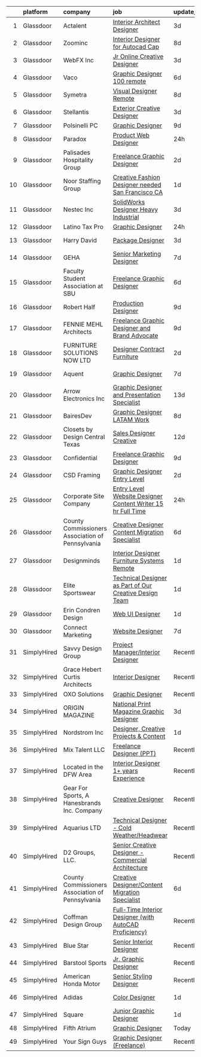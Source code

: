 

|    | platform    | company                                          | job                                                                                                                                                                                                                                                                                                                                                                                                                                                                                                                                                                                                                                                                                                                                                                                                                                                                                                                                                                                                                                                                                                                                                                                                                                                                                                                    | update_time   | location            |
|---:|:------------|:-------------------------------------------------|:-----------------------------------------------------------------------------------------------------------------------------------------------------------------------------------------------------------------------------------------------------------------------------------------------------------------------------------------------------------------------------------------------------------------------------------------------------------------------------------------------------------------------------------------------------------------------------------------------------------------------------------------------------------------------------------------------------------------------------------------------------------------------------------------------------------------------------------------------------------------------------------------------------------------------------------------------------------------------------------------------------------------------------------------------------------------------------------------------------------------------------------------------------------------------------------------------------------------------------------------------------------------------------------------------------------------------|:--------------|:--------------------|
|  1 | Glassdoor   | Actalent                                         | [Interior Architect Designer](https://www.glassdoor.com/partner/jobListing.htm?pos=120&ao=1110586&s=58&guid=000001814c5f4217861e429046d1cf62&src=GD_JOB_AD&t=SR&vt=w&ea=1&cs=1_baa71407&cb=1654843720769&jobListingId=1007922302655&cpc=25F7D4ABB6558D0F&jrtk=3-0-1g565ugn4r0en801-1g565ugngmfoh800-9fd0f576879443e1--6NYlbfkN0ChYVx_I3yfZ_JDY3EFoivtqvi_stwnZ_kRt8Dowt_l_Q2_lq6OPK_66ev_XDoMU8-W1kqlk4CU_yZ85khe9087lINBFgWcZ24IPMLPqdh-zH4EoGosfFuo99_2mnJ9CumvgkC_d5FCmJ3KcFWJKNHcSiuSA2DuOqKQQgyIqAwgjv0dr2o0LELz4QxLQ_m1MQMFkBu_11zK483HYqUBlV-gc2WMCQuY9co2NfbvHSGtO7Fuxw-_ovgHHnZCTwKuuQRLhSwqW0ljTS624X0KO-eyHegsWDisT6NTRJFRqW13noPb_rBEugigWbkyrI3TPIDJyMZuSUHitTjZs8jkYwQfqnaRzBVumVtxN6i3bp6NC11x6XkTbxDlm1bnJt9HOdtucY6IY5F7alkx_1FGdH1T-eI5u8VG1gOCfEKlHD4_icrYzvEDnPFcZ9ksj3iA1iOx0iUuWzPRbTTY4XAD6Cwo_CzCBXq9cmb1Qgz9TZHG_X9yiiGcLWDUPnRVy9Dx4Yf1rnFqEGkmkrxGpSDgeCtxnCRNoQx_UJQDawTHs7qePo-vt7Pa7RnVbbpFWLhUUrBC4cs2LazceOfOw9I-8JzBMU2mqezfclht90nCUpUy0xGvpFC0qNKusOuYTZleGedPcy4xk5FhUraAyFjJYsSq-bwM2kIvQMmw84lQkVYEr8KqYmBNwpzLxtqf77rrHv2iVF2zb61t9wzaX6bZinaKZvVQV2M76648VBbK47xV9wgiLBo5FzPScJw64W_Q0fmQg7UA_05PK0CWXoFVRUejRgZs1BP-74MSPeIA3YMjwj4YuDLiga-Nebvkugbbd7bjTMWycXMG-2ioSMLXS1vsLJDJdv7LyTvNZfmj5frxqOngXqVPdg-yzrocJU6H2QbqKktvWgLkPfv4io8i2LTsd7btSKa7ukoDUkvfn2fG3W9fa3WgH41p) | 3d            | Chicago, IL         |
|  2 | Glassdoor   | Zoominc                                          | [Interior Designer for Autocad Cap](https://www.glassdoor.com/partner/jobListing.htm?pos=111&ao=1110586&s=58&guid=000001814c5f4217861e429046d1cf62&src=GD_JOB_AD&t=SR&vt=w&ea=1&cs=1_23377edf&cb=1654843720768&jobListingId=1007909594581&cpc=A0032DE20586B9BD&jrtk=3-0-1g565ugn4r0en801-1g565ugngmfoh800-dd2fd3dfe0ce79e6--6NYlbfkN0CoXs7oYNJ7ry5Ay64CRKdNQTR12zoGKIBwNa6q4KE5yBVXKu4kAQEYYz1CDh3bGjga-IJqLtKJ9eyXc_WrkTunF26Vi1n1v3zTL0pwM27hZvzKprnA8kCffWDhDOfxgWY1SxzGWCBWoHURK7V1ywPsOUldwJoVOFEBFL0WurYiP3PTT91mzuOfqcDGvlEa9G2wRBvelwVaKyI37VLYL_oa3FeFdxSMxc_4zMQ7GicPyDDDhq4bgnmjRvWa9h-XEGcJoEm_Q4cI3HcSYaaYFzfgID1FyIXzmcKo_OiiLx4OwkA_G1GL7nu_amwHHt9tpwT6oNmOXj4nUxIXWT8k2ZEnzzBQ4PPH8ySsrUo234mlUDADOrEe8mfkT1P5JdWkfIWsj2w8uptscHXnJnLC2_ZgfhSUCz_1wjOyJnstpsDwkv3MBsw1a-Qy1wwMYT294mY53ClN7uUhC5xk-Icsu3wWHY0xqU3bNPMl-zKZbvwXjboFEB2bTsVYBUxuXKqMqftL48nY7NMDPg%3D%3D)                                                                                                                                                                                                                                                                                                                                                                                                                               | 8d            | Remote              |
|  3 | Glassdoor   | WebFX  Inc                                       | [Jr  Online Creative Designer](https://www.glassdoor.com/partner/jobListing.htm?pos=101&ao=1110586&s=58&guid=000001814c5f4217861e429046d1cf62&src=GD_JOB_AD&t=SR&vt=w&cs=1_dbde9ae0&cb=1654843720766&jobListingId=1007920957224&cpc=BA2480082EBCBD2C&jrtk=3-0-1g565ugn4r0en801-1g565ugngmfoh800-a5e3d758c20915e7--6NYlbfkN0AA3uNcJ0aeXBAdVd1dUlJvZjHaUXbbC2QUFGJChoFW7xEU327m6es56oflZv-QfBiXaJjOm2dM-p2ULuXGhhiddON2dPCKM8MZpqUxQMhQF42Ox2TJ-0G6ZeH3VMrntCm-DglIegi0fE0cVrwpgnw8SZdQzorpRYu00TAxEqzDvmhaNkrpWfvCy1IEX20iC-zxOaAvKZRx7Q-8ZAVh3syaq4A6F4v60mKsBY-id7500ks5zFBEPJT4Pyg74jOeH9OfA72Nba-LrlqaouXHDOosmNRz_fRxbqjtboYfpeYRSl0fo_7yPjAbFzwbCV8xbT9nVTtGv1eR77goilCb8mNA1jedkbcdVg1X7pVjotmWfCpnAcnTBeZQoHiOu_A4DqwvYnG93DuettQHvANPccOMXniFmsIM7T-3G2Et84MQbSmoRuRMZ09yLXP2XkpV4Qf5cKmyzaOMP2uR8aSBYdrQ8XVUBA7KSfabBRTaq1obLJf3m1nmJ3iiz_5ijqqLYveXSYiG4evVqwquBmaLfNq38M6U19gK3ZMxn5viFPK2aPGU46QNGpKoQu0VuD_vEiY%3D)                                                                                                                                                                                                                                                                                                                                                                                       | 3d            | Harrisburg, PA      |
|  4 | Glassdoor   | Vaco                                             | [Graphic Designer   100  remote](https://www.glassdoor.com/partner/jobListing.htm?pos=123&ao=1110586&s=58&guid=000001814c5f4217861e429046d1cf62&src=GD_JOB_AD&t=SR&vt=w&ea=1&cs=1_02030cea&cb=1654843720770&jobListingId=1007916376483&cpc=8795CF9063CD573D&jrtk=3-0-1g565ugn4r0en801-1g565ugngmfoh800-08f28e733b05aaab--6NYlbfkN0D_sybMACCpf9B-677oK5j6rPldVB6BlrVvFjO_o-GJZbzuF-qh4PxErFUqfUsv_6vhl0jY5Q-yQPH-iHKHcp_XDbJBS22ZwItoKejFa_j4izDEiupumHMXEFJCGUZZEOt2d_BvevA5K6Uc0H9mlJj2RyN6QL_iHcfzLqKw589fVrR8pTihbEaeP70vSMdkvnVyH1EbOT8gLC0TdNiwpzpLgiCubNAJ18LQj3SJeDJQK8wSXCKQZdzYarZ-WTDeEB5TMh24aLSYZ4P_ecv1X-B6JFGLs6-hZ2YcQ-jHQCRnlMLk-CKN773vf4RLsCSUqB6feL3xdNRD6e4I7024hTPIVg2pVigBAOUmuj2uy98DxEb5H9Q-9MvzX2uWPzSpmV8Sv_b1RYe9yfB-zpmgCqOsUC6I5KdI8kisbaacpU7eG76l7J0C2OXmvJi5MS4vYgVHJlptHBtVdHUxUrHSm3Z-acAwozuv6mm0WPqEauAbKlAbedadB-5Ix3atWlqnIBarJAewe_W3Z0oYel7Z0E8VdpC3h99BNk-O2dYuJIQhJg%3D%3D)                                                                                                                                                                                                                                                                                                                                                                                                  | 6d            | Atlanta, GA         |
|  5 | Glassdoor   | Symetra                                          | [Visual Designer   Remote](https://www.glassdoor.com/partner/jobListing.htm?pos=119&ao=1110586&s=58&guid=000001814c5f4217861e429046d1cf62&src=GD_JOB_AD&t=SR&vt=w&cs=1_c336cbad&cb=1654843720769&jobListingId=1007910117840&cpc=8795CF9063CD573D&jrtk=3-0-1g565ugn4r0en801-1g565ugngmfoh800-81365151b091542e--6NYlbfkN0DxLmO7NH_YTtLbOIMvJFqJGEF88__vqD2fZF7JxivJ0azNiCTgnfJhqK52DTe9kl3HxAUXSrL2mTd0Ptx5yHlrOP7pNyy_I0DH1ewqAlG-HwrZHUudZdbZdhMuQaE91j7v3Tw7VN79EeVQTmxCsMd4tn55Y-PDa_cgZasr_TwpzBPmhQ7LgEoUKbCRjkKcb-kXfjjPDhL6Wi-yBT4Iu0ZGQkGaC-Mqku5oF-mMqcEA5pUZIAexmTc_x0TBFKMpqhriIfBTQdbrwq-m5XjN2TU8SWE_wtKT10G-qHf93CAeFiHCHnoD4uT342mNHAib3GMyk4_49GRRT5xY5WEy69MG2HVZo2G7eDyHvd66O13bhZU1i-0AuNhBlJKAlz0D__t2c4QoCdi_7bNXcL4EvxnZe4fsw55nCt171yrqWnAR6AWTvlVmTrYsPNIJLxAGFe5t0gaFPYm1FYwPQWq0pqefwbpOvTZ9A4dOhDAPDnFYOtRrUuf_XhsWYCyQ0VgC0tdLDIL3CIHSoG5f9j44uCgQbQYOvYXCNGJZOVFoLoUoEQZIoIfdRUdsHu9dybonX2I4sIG0FlpyEQ%3D%3D)                                                                                                                                                                                                                                                                                                                                                                             | 8d            | Bellevue, WA        |
|  6 | Glassdoor   | Stellantis                                       | [Exterior Creative Designer](https://www.glassdoor.com/partner/jobListing.htm?pos=114&ao=1110586&s=58&guid=000001814c5f4217861e429046d1cf62&src=GD_JOB_AD&t=SR&vt=w&cs=1_6f700fd5&cb=1654843720768&jobListingId=1007921414076&cpc=F4EED0218A761C36&jrtk=3-0-1g565ugn4r0en801-1g565ugngmfoh800-c1526d8ff371c54a--6NYlbfkN0ACPwgM8vN-agjfeQIp8j7bA6rWcStjIJMvSUoZk9GVGT3PenFgbY-1Wm84y3oJmon-_j6bnVF3eCUYfXVvTL_8UC0tJT669R-yplQHuvhLK1dkt5e9wYxqq7JNdlVAp4U6gOtebRFHaW7xAQ5pliSof0UuHJCx_bpmGxROE3HVbWw9lNxOGi84EurBO0l7vMgZttRCSP1JsJZ2BXgckLwtlW9sTrE1wQOgb2_9QDd-zBC0x29He9Hch7YRny6VFnicAMapTS9zK7lEOwYMWl0RY8LKurlyxENcvL3xexxUyPaJEkW6mpqtToSytM0RdzwCKq7Espz4ybHfRbdUbYID4nzbwdEqndaav6ZCLIsScZOdy48mhY2XJV15QzHORbAeG-oqEdZrjwqNMpcrMV4vPkH9yNXkNMnhFsk9sxfRfn8t4G6FPR8wuuYyNR1C9EDgZwypDiWry51xyteUhnn6N2BKq9zCDArp7jRl-l-bg321zT4uLLUqxD2p5EU4UKe4WYkfzRKtk056WUrPMsPpv0R7OLddpHJB8jgPKyh6kA%3D%3D)                                                                                                                                                                                                                                                                                                                                                                                                           | 3d            | Auburn Hills, MI    |
|  7 | Glassdoor   | Polsinelli PC                                    | [Graphic Designer](https://www.glassdoor.com/partner/jobListing.htm?pos=118&ao=1110586&s=58&guid=000001814c5f4217861e429046d1cf62&src=GD_JOB_AD&t=SR&vt=w&ea=1&cs=1_1180ccc6&cb=1654843720769&jobListingId=1007906321953&cpc=5EFBB0462F9C6B7A&jrtk=3-0-1g565ugn4r0en801-1g565ugngmfoh800-d2ce0de0daad8f4e--6NYlbfkN0DabzwOHJTuDmxoknmx9nk_l51Oq8I8VI_I8dHOoLJR4X7_DNkkHhgpPBW3Ar_GKOjnhP_rVj-J3Syr9RBVK5xRualCsUJfvfYkyLZHtvANTIgjPekSteFOrehFg4RaWtGigJQMRQSpfz65ETjYbe3HVgFMHCeund1NL0pGoLMsVhI3Nz4xmFBHnx-dTc-Zn_t7tiYG7s2gKawRac9bK6Lju17TZnwaVPhDlvlbnguf1eiBnZj6arV4HcM2o6_ajSYQHWxmFHHKGPM7nYZgNqIfk37vi3jDMo8oCikOKRG4C3htuaTpZ_suAbUg28vpG-_Glnjk6HKJqMEQftI2T6u46Qaz8kgQ_t-EoTIdzmNr_KB5DD06gN3JoVy58p3jctH01CrNc6irXTye8ru8GjSGzB_4EDg17v4UlpRnlnsJVgfE8DeZ6PnZGiltrRJASDt1pYu4QntCJOL5rThCg1vDJXpeWvq5VSLN_0Lid_NOREqiQxl4MF51sM5Clqd4r6A%3D)                                                                                                                                                                                                                                                                                                                                                                                                                                                              | 9d            | Atlanta, GA         |
|  8 | Glassdoor   | Paradox                                          | [Product Web Designer](https://www.glassdoor.com/partner/jobListing.htm?pos=105&ao=1110586&s=58&guid=000001814c5f4217861e429046d1cf62&src=GD_JOB_AD&t=SR&vt=w&cs=1_40061353&cb=1654843720766&jobListingId=1007929350179&cpc=CE657CCF62A0031E&jrtk=3-0-1g565ugn4r0en801-1g565ugngmfoh800-0d7e83bb8d57cbb2--6NYlbfkN0D04_cRLkyq-gW9OZHrhXP17egKT-wsy_6KuK1Uh3QarPbUpCpbXKmvPVnHVUbc6X2NL0is4pHE7QdgmvK92-aHW0FI5b4MfQP8oMimlLIhzXMGV9vbsE12bt_o5rRPn4AHAWPrQrKk79xHsCQcnmI-iwwuA5CjayI210w8-24R99tm_BLJPK7AM62FIfow88O9fKmGJbBs10gudMqFjVXlIHUo3mns-AOzAFE1dQZw4QVF9fNqyNJVog3gqtENUuHyTrTMppeR8AQM8v7-MQjuunV3SuYq36qTLnqNIbF_gR_a4Q9_w1fFkYRXNuV3qOI2kYm73qOs3jYLwK3cU-qDePiPN64uGpPKgZ3KUNOWjwE0rNglWww-Uds_fYXyNEwderKOUBVIZ6CiYY_aCaIez-o6yKNpo52qIk98h1lE4kU9LPBBbyMeQCjNGMkBzzmxV-6_2h73uNgoOungYYCcunl3lKqJIxSF4Wx4b1R-cd-C1S90ZmbxqMZT7BjAU5erTUrE2px4GQh_pIGCPxfrtGQCZ6cVJsG9gR1qq4LEdmZxSHrYVSqmaSmLKFYjwC-0U6t3lJ6SpiQln3flkrsN)                                                                                                                                                                                                                                                                                                                                                                             | 24h           | Anthem, AZ          |
|  9 | Glassdoor   | Palisades Hospitality Group                      | [Freelance Graphic Designer](https://www.glassdoor.com/partner/jobListing.htm?pos=112&ao=1110586&s=58&guid=000001814c5f4217861e429046d1cf62&src=GD_JOB_AD&t=SR&vt=w&ea=1&cs=1_d9b8deae&cb=1654843720768&jobListingId=1007924335698&cpc=334ABAF5D42DC775&jrtk=3-0-1g565ugn4r0en801-1g565ugngmfoh800-b405e2b8cd644ee1--6NYlbfkN0D-dciPH9-XlgGA_QM7HOrLqMY4F-XGjrsbE9eoo8PYvzP2YlhXXoN_7sRlTygH8jXsHW9AhhAerFGXSZzjzXUL-2FMcYLGfFffhRGLPR6A8Cxyaq-mxTzdhVDhKA4ZrfrYplTarPFPEoWbiFJaS0BgSMr4lpI52QJ-872kShdPl5U3VQOKBkvAVJDfmwkKnyO996_KFe-8RtwCpQtrwNTahiSmqSvDwSVQ922HZEtq-8BO2iDmngfOhU8jAnGiZ9RjdoSiJ3rCWJvDtbvskjeHD7c6RlX-YULuAAV0VpA9HZg1WPBP_wG8ZWkldw1ALx_bBhumI6bQ8pLJb4d84vUjEZMsQXqliIgwDS72mwrytnz2rnyvluKPc-rpWfwdO1I85qFeeKbN6KJaZLxx5kyGhPEmNcM5ae9BA_beCqbmVv3_yMlVC9aFvyEWPtMRJihqvzrXasDu-ff4NaYrg2bCzzXSuu4MFt83tbBrYlXvXThiqC9qq7R2I-Q1KoXmsIg%3D)                                                                                                                                                                                                                                                                                                                                                                                                                                                    | 2d            | Remote              |
| 10 | Glassdoor   | Noor Staffing Group                              | [Creative Fashion Designer needed       San Francisco  CA](https://www.glassdoor.com/partner/jobListing.htm?pos=124&ao=1110586&s=58&guid=000001814c5f4217861e429046d1cf62&src=GD_JOB_AD&t=SR&vt=w&ea=1&cs=1_9ecce1e8&cb=1654843720770&jobListingId=1007926395307&cpc=A65DF3A704A48F9B&jrtk=3-0-1g565ugn4r0en801-1g565ugngmfoh800-10411840343b0124--6NYlbfkN0CM_eTyMiR75OVm4uzDVhyUn96FPp4qQSKSFh4dZmzy0I4jh68eneUdOFYJ_Y7beT2IT-ZBkMejEJIjRVHGQ6DDRWx4pRzKAEQxLnBpC6b8e-B_M2NfQDEkj9A-R3Uw5HVUuPdXr-aQMf3plfCQIYDLqT7DeEp_Am313U8mA9OxAMOrac2nC_on8oMjIam76zGyCGAVa3I-QWx6SbhiGaVHyoAVNxPXLcJwux2i_Hc0ZBhWBTxUB7RI6UsvSTN0ux6n7AGgkLI6VOmHi_cC-Y8lRl8T-wvJG6ZJKMWUooL2R98VPYi50hmaYOanUA-c-FNx-AhS4hbwKgWVeW4tqwbAeqWTdEwQW-HSVNA_0DS4ZBPUfN0EtArPbMIxMHNDL01LLbpq5qH-oS2nrGszx56gOWxCJ1FQgxAOhO98O5eRlPPTstsYbpH9YX6KnH5XYKtVJlz2F4ovelXxln4hiRbs7Ojr51ouyuJTpOV6fFI67pWu2eXwzRGoPxN1wWk-z7Ajmgtt16ScOnFUWdNTgfZ5)                                                                                                                                                                                                                                                                                                                                                                                                    | 1d            | San Francisco, CA   |
| 11 | Glassdoor   | Nestec Inc                                       | [SolidWorks Designer   Heavy Industrial](https://www.glassdoor.com/partner/jobListing.htm?pos=103&ao=1110586&s=58&guid=000001814c5f4217861e429046d1cf62&src=GD_JOB_AD&t=SR&vt=w&ea=1&cs=1_8bb137cc&cb=1654843720767&jobListingId=1007921947280&cpc=4B4B39186BDA197B&jrtk=3-0-1g565ugn4r0en801-1g565ugngmfoh800-17a42584b844c19b--6NYlbfkN0CdcVd3SDA1nO7RkKTAACmPV4xEt72Vls8LI2dqcgyOeEeVurxOhNiKtqH5w4lHvswx3jpidE1A3fDnX5gqbsaivzpWnP01eMNQN3GreoiJCGpqoXKmqCSaPyu_YZouj7yuwY7rTrcs7WVivvZWu6AtuAZy7MUtPNuybkgYclaFoFLTrwYSBXxofJJDnrfhKjA-0hTQmkmE-UM3nguX5BJkyCfSqi7CgfpwsNXnq8J9a5XYyuLjvoPo8XZionljO9lq01M9fZdkbnCcp1lhgxThHiJMCSmoubk2HLdwUnnleJ-96EUrzbYK-HPQUPeqtqM73dcxh17aZwCNEWmuqORhAgkY6LpkXsGALEexhstGg2KqC-H_QAq05ELSZ9JMJng7eGPfNGBpujxApF2W-RKHoaXWThStOPgiTrY28VFFGjiFZjlKKRJG7y3Rg1qn1zyGGgXH1RLlTxZeXP6rXEH0nwptO6_WTfF6MmN_ObRl5XWxkQPloYBhIpkrCeI1tjXecLOCN2FgfA%3D%3D)                                                                                                                                                                                                                                                                                                                                                                                                                          | 3d            | Remote              |
| 12 | Glassdoor   | Latino Tax Pro                                   | [Graphic Designer](https://www.glassdoor.com/partner/jobListing.htm?pos=115&ao=1110586&s=58&guid=000001814c5f4217861e429046d1cf62&src=GD_JOB_AD&t=SR&vt=w&ea=1&cs=1_02078a28&cb=1654843720768&jobListingId=1007929679558&cpc=973E6D846143997F&jrtk=3-0-1g565ugn4r0en801-1g565ugngmfoh800-09d82d2c0bc91196--6NYlbfkN0AS3oPsAAmCngCu4U51_2RxXyfS7TdWOFtWPOafNW52I9mnargnUyPFxWB9i6yZkuupK-z3uRroUIyrpM820jfGTdFoYQ4ouSKaTiMq0EiFGdon6-IovlQe3_kXJJL5PxFvjtZH37r9k3Q05e5phBPGPO0M6utZpCYK9pKjFDF9ZHrP-rqfZZNHMYynC_jqEz1r62QzM0d1T_4TVSGi401omRuoi1Tb7zP--ZMrgnecpxVtgwG-1I98PPPfCyESvy1DYMySXeeUsDJVN_VknfFPy_IMHXlr-T64gChvbVV4uIRqgFpASBwtU58y_xNJVnzpPI-rk3RbCSLAm7KpjcYv2lZds2VMVeseIjb8jLHkPkcXbrP1YtQyOJSbZ0uDPAzhEakCuEmLzD1XVjz-KuTNp5JQCcoYwH3qXAahs6Bo6p8npginByXxfpSiMB2QmunP8v6oGlo2S7mxRu5nCNC1C5dJd2Zem3dNOtcbtifw-EacouoxD0_DBH7mMGXsi55hfJOaF_R6Lg%3D%3D)                                                                                                                                                                                                                                                                                                                                                                                                                                                | 24h           | Salinas, CA         |
| 13 | Glassdoor   | Harry   David                                    | [Package Designer](https://www.glassdoor.com/partner/jobListing.htm?pos=106&ao=1110586&s=58&guid=000001814c5f4217861e429046d1cf62&src=GD_JOB_AD&t=SR&vt=w&cs=1_c38258ab&cb=1654843720767&jobListingId=1007922093164&cpc=5F655C736EBE388B&jrtk=3-0-1g565ugn4r0en801-1g565ugngmfoh800-c73860af2e371f8b--6NYlbfkN0C2Kxy2UJ_Pvnd4od3WrkCWO_kqcj97eYDc0kbVAzRhDi2ywKUcguo9BRHByusGnjg3kmLUXU_i7lefnfjaUm1QM4NfD7ZpoySdt9IPt61IoPdiAbES3LvG6ddx4Vv7n8CNZC7_gFVBusF8hGP4W2yK5Ra6JK5SlpPuMlKNM4lTDfG56jjMC7z3y398K7CpIhPIdQxLZ_z1bSfMsSH0O9W0omaU-2UcjFob6b1W9s1Udm6ToadqYgT7rEB1AgJuk3aeyUcRLwem1xJ33-7gke55TYpkDBr5Abkb-_bP55F1_a7zDeQa4deROfbCYan9kK6RU0VVmgoaWLtNxXmt5NcpRwn3XiV1lFwpQ9gSNib1wf8qIzTh9BGldPJz50a5Mo1gfC-bhwkXDIa8JjwQ1EFB-a9P_pjYuwV-o_VEHwhHdZX05oT8KBYoDRoljulG2B2ql3uZRbH0d57s61iKRbXYmR_ug9OPD41geNTVRG23DV7sNR3_vBNgp6GvYzR4HL5N-1CR5jLVDwCmaXd4pVhvcw0OYs6y9rPcp3ois-oS1ZrJmdkX79bP3Dlo7teh1K8%3D)                                                                                                                                                                                                                                                                                                                                                                                                   | 3d            | Medford, OR         |
| 14 | Glassdoor   | GEHA                                             | [Senior Marketing Designer](https://www.glassdoor.com/partner/jobListing.htm?pos=122&ao=1110586&s=58&guid=000001814c5f4217861e429046d1cf62&src=GD_JOB_AD&t=SR&vt=w&cs=1_0bcb4868&cb=1654843720769&jobListingId=1007913826739&cpc=F4EED0218A761C36&jrtk=3-0-1g565ugn4r0en801-1g565ugngmfoh800-10aae45cec34ef07--6NYlbfkN0C7ra8cbslmtmasv2ZguBnHCZr8jAHHNwKWPAtZwfYKSqsZdj9HfYLjJ_bAI4ZODovdx18Dk-oVBjhUG5vKhrsw6WJKkIo_SABg-t0iN2EW6s7k0Z77EeQk2oWsUAKJzzDZcrAYFosuKS98PF_qwY_rScmUPGAo6-DB4uLU-y-xRGustrwKxjBxEueW77i-mI6g57Ig4I_7BddsZ_D37Apzq1WGPux6Ug8OzOBM6jkc_3px0M7hlF7hAGTsq2cQlZbdczTL7osNkfKi7ZKxzKRaJjeO80sM-6WPNK0mGCePndWqCr86OF1DHhwKN9GmCnLuuSkgFKqZam9_KpS2eZ6KNOhvsJ2qrMAUANaE1q_I-92K2hPRXUJR4lEh8idd9DinHzmyVA3C0Z3Ylv0QvwxyxyFJHzAEYuIuUq_1kIPgtoIqehWCHxsEz7Yig7IT6iykFh8Go66R7rt4lP8WwOC7syvgMFdsQ4BUg5P31MfgCyBtVcM58aXbpg-n4blXl4U6I4jr4-oq3j6pSFLJFBaWDxUUer7n23XWCcYlNVx84QZOQYyWS0FmLND6IP1HgpP4f1Dz4JHjlg%3D%3D)                                                                                                                                                                                                                                                                                                                                                                            | 7d            | United States       |
| 15 | Glassdoor   | Faculty Student Association at SBU               | [Freelance Graphic Designer](https://www.glassdoor.com/partner/jobListing.htm?pos=116&ao=1110586&s=58&guid=000001814c5f4217861e429046d1cf62&src=GD_JOB_AD&t=SR&vt=w&ea=1&cs=1_eaa06b39&cb=1654843720769&jobListingId=1007916309617&cpc=8795CF9063CD573D&jrtk=3-0-1g565ugn4r0en801-1g565ugngmfoh800-b461f3c2c1fc72a2--6NYlbfkN0D5OM2_DtJwWfmjDms4YBJ7udPE98KGKje_yY5u683XQjLowkIHHiTh22S_utxEMKHI08aF4QWqFKor8MJUT_kFOMt5x_2Z64TQenWTcwZhxRQmBev_HpXoeVoD15X6FBid0GRHxLoLON5sqpKENA7JL8yTR8aw4ds0RNOqc-j37qwFZM3BeTODJxLQS14YpmuChuO_lynaf9rwyXcFSSO5sa9FbG1v9RwWV6I7Ygrpa3AMzU4ElmPGKtHSaWDD8bssUjBX8sNoAKDsTk2X-oWfbVQ1JqsirBKPtEttrU5LUw6otDJSqiykky_W0CvhUvjz57iojNUW2zOlSqoWVDvzNvT2JfEoxM0OiTzoaebYSfl_k-GxZnCcyWu1RsYt_T_dX0-ZfyhR_igOhAkWX7KnBlwJ4QgGruT-eQnVr8V1bLj7mLUadEgjRw-PyLUi3uihJOz9HIBKWYd3FBtJjpYs6KKPeO1k_wiLZdJ-UOxQPpcNoWs4jgllMdw_PRcYSYU%3D)                                                                                                                                                                                                                                                                                                                                                                                                                                                    | 6d            | Remote              |
| 16 | Glassdoor   | Robert Half                                      | [Production Designer](https://www.glassdoor.com/partner/jobListing.htm?pos=128&ao=1110586&s=58&guid=000001814c5f4217861e429046d1cf62&src=GD_JOB_AD&t=SR&vt=w&ea=1&cs=1_26ecfb4b&cb=1654843720770&jobListingId=1007907399529&cpc=9C4F014304452074&jrtk=3-0-1g565ugn4r0en801-1g565ugngmfoh800-f1bcdc9ee05ab934--6NYlbfkN0CpzDdaQkua3np5pkmj49lKioZwmwxQ-yx5plwbYmV_M1dPHXZSDPCPsE0q9CPNUjomw7Uxkzp9BGa1TPq2b82fGaOPJVzvfQhF2TdsQiw_H_kuZQTN0N_b6Ba81gSiPYMJNIKrLjSpN1z_6b9xCX16Xr8RmsCgpMlIuYJ1aOkk1lNYMjWL74AV_-hXWEwsVDzjXpvmj7TzTfb6ByD_13y4o4J4O4cwW-fkiK8Xdl4mmeqSgOi_C4p4c21S9rpk2RP0IyTN8Wnfb_8lgdtaRT5fATXdtVcunH-LmNyXtW0njC3aQhBQDGWXoUuIA1kebwajmvytwVFaBlgVprz9Acs4yzaJXUlOjgEp7ehLCRbQOJybqv2meyE0TcuJPg1GtQYYexhD3lWynqDvoqaEd8omasNmUDDeRtCAXjWKnKzJFm-f7WeabPvoNCQp4sYUt201ace_BwkwXQmO-v35xjY6z49MwJA7zkx8cv0byGbzq3ktMrS5XuON5wA_pWzOtV7x0_adR4UIi8gtettNOrTMID-WuGVonFg4ZP_JKdGRXqhmAWg-d-tSPD2Zo2UNh0TPhe0j0EXO7g%3D%3D)                                                                                                                                                                                                                                                                                                                                                                             | 9d            | Seattle, WA         |
| 17 | Glassdoor   | FENNIE MEHL Architects                           | [Freelance Graphic Designer and Brand Advocate](https://www.glassdoor.com/partner/jobListing.htm?pos=113&ao=1110586&s=58&guid=000001814c5f4217861e429046d1cf62&src=GD_JOB_AD&t=SR&vt=w&ea=1&cs=1_9666e1a3&cb=1654843720768&jobListingId=1007905966163&cpc=8795CF9063CD573D&jrtk=3-0-1g565ugn4r0en801-1g565ugngmfoh800-003ba351f1dcb63e--6NYlbfkN0BG1QWpzEe2U3QA6Vqi_sjmYLnL8UwDHOnvXMvQ4BPtGbvMljWF5gVU5_RMG5pVvERma6uIN-MpxqkUhFukZ4vNRes7jdVyWOADuawNGmeBJnAqSCDmmO39KoweiRYWQT4BEB8Htc9ANfSiAJIK1VkPXbz5mYM_WZfjaoddtL36X0oZjMoqadeuX_9C8PqgiiW9lMmCSOmr1IC6zxxNv3Tmp2PzB_ggusGUbPgFHUX65t0Goukui1AJoEZzGcHT9mFikpuvHbFZDNOCerWQ7BsMd1SeInKxyKqwZtJ6jA-8PQHWdYNuPg_QCNcwYcgc1Rx21HlOld0kkU5E1g_XvGIrHBsM5WCCFVBulV6qvHaXdemEUpgWw5_7dZPP6oxDGRCyCJtacVM7WRMFHSDncj_SY-HfTrBWXI147vp9t0w13mDNuGIvif7jz3BrRasPCvjEMvEOdsco4p679HuFdPq-4P2hw0VHXyiGFAqqdEZOA1xg6083rcH_Tg09ciKtqEcAvd0wXEJRKB_e0o6lcMps)                                                                                                                                                                                                                                                                                                                                                                                                               | 9d            | Remote              |
| 18 | Glassdoor   | FURNITURE SOLUTIONS NOW  LTD                     | [Designer   Contract Furniture](https://www.glassdoor.com/partner/jobListing.htm?pos=108&ao=1110586&s=58&guid=000001814c5f4217861e429046d1cf62&src=GD_JOB_AD&t=SR&vt=w&ea=1&cs=1_1989c073&cb=1654843720768&jobListingId=1007923489210&cpc=AF779B04936ABCB6&jrtk=3-0-1g565ugn4r0en801-1g565ugngmfoh800-43de9c62a464e9b2--6NYlbfkN0CdcVd3SDA1nO7RkKTAACmPV4xEt72Vls8LI2dqcgyOeEeVurxOhNiKAV90vdltyjAMEMdRRzu4hHBG0or--8IZmzmZl3N7eZbBWoeImdlc_I3ceGz4k_F2sQP9XeLsiZtK4ywpavcyDo3PP0hCKAFCWpSkNB7jYFlJRsnJVji2fmbhMovIdT8TbsDqbVkcFBbrcb2pF2BS70VSVzBYoLVpeVQmyVc8BQmEhYIZ1_--51FRnKixbOonJ8VrJqTLDUem2PSzQ5DzY6HK2k35RfcANNzSgv7vQN8mh_ylt5F-WoM76fETyab3c1d-MZyHvqxXUhRFZsXVk5tT4Ps6aKwtocZ3q5WLL2x3N3938zEL7taK-QbTm8y9WjCqiN5blMQsHL3S9Cx_lf51U5H2OnyIYjCg5o7_FgxTVGcnD08x6-lJQ6N16GgtVI6kQNUreKhbQgbdVEPkxd6007VrNyHb64vEYhsD75re8xG29BAUmJbP4bJmxkTdXvsOSRU8I0HiWDAh37HjiQ%3D%3D)                                                                                                                                                                                                                                                                                                                                                                                                                                   | 2d            | Dallas, TX          |
| 19 | Glassdoor   | Aquent                                           | [Graphic Designer](https://www.glassdoor.com/partner/jobListing.htm?pos=130&ao=1110586&s=58&guid=000001814c5f4217861e429046d1cf62&src=GD_JOB_AD&t=SR&vt=w&cs=1_e6651d0a&cb=1654843720770&jobListingId=1007914397872&cpc=F4EED0218A761C36&jrtk=3-0-1g565ugn4r0en801-1g565ugngmfoh800-8c35cb364bc7e26d--6NYlbfkN0DMrcEu7yrtATojKJA7cEzGQ3FdRGWLh0CZQInL4ECGI9gD0Wolx9R2v-Aex0-GK05DMPocMmn6QmAIDKYke7AA3MLo1qvE8FZw5Y4rGYVmHm7g8rZTl77k5se0Wcl5dff7zZOr1RXBJqmWo8PY7XL10Rtkuy5q-wiCMa96btLO2bv_Fe9dCCGJV73IFsMgUa9krpnOXAYU7l9GC-P9_-WArNc5LOW6de09gwUhhKPeb0yHxSabs6AQ4ryiDJTbchCp2czV06hpeF9IUQyzHM3ik91uKMQOE80rWhxjMHV5_JEY3u1na5K3Gy5CT9IV42FIkYDux7uEf2UXid6sfSuzZnpKLMPt49acEHG5v_Cap1yAFqRnpErgqA8JOCs3CQFEQIT8eL1_HonaLKtaIBA-YpJSDJnHCAVzjrr4TWnpr6h8FWDBuUmq9laRt7w1vSk0xMAr8Bg2zw%3D%3D)                                                                                                                                                                                                                                                                                                                                                                                                                                                                                                                     | 7d            | Los Angeles, CA     |
| 20 | Glassdoor   | Arrow Electronics  Inc                           | [Graphic Designer and Presentation Specialist](https://www.glassdoor.com/partner/jobListing.htm?pos=121&ao=1110586&s=58&guid=000001814c5f4217861e429046d1cf62&src=GD_JOB_AD&t=SR&vt=w&cs=1_d16ae256&cb=1654843720769&jobListingId=1007899442938&cpc=723ADC3DFE402989&jrtk=3-0-1g565ugn4r0en801-1g565ugngmfoh800-5d7111028e7fcdf0--6NYlbfkN0DU7nQRDbH4s4aLIJcXdF8O4sVsxvpk95xASanc1ljvNVyXZw4Rjv6ESBomck3mViIpta0ZHKJTBqCHQYylGwxpNxIwItCm6cvLlo2dK72dxlCksBSxTnVcd3FKRfDGZlKIq8roMW7gGEOo0EUck3q-QJUdir2LxvyuB9KY8btaVo4f8JPV5sdQz-vBREHJJ0vrNlhG9NRZBS_Fz1yz-hPDrZ-EkvAvQDwQzDaGJMEvyUzteSr1KBP0qAm3EI3vKmxQX5FlFLBIeVQCB2QkHPO8ygou1Xz95fNbdiria-VGjfNJ88UqDz-X6p4edAIeuuQwuk4m8dOROyxi4ClnMmv5njG5MBYT-3ZPvoP_mqYYY9c04oeU1nEvgDB6J38aE-1nImsE2LxtrKs3tdX57IOD_HLpCIqSU6RKNTojCh9IMdFY5kNA6Kq7DegD8BguAlD48QDugnX9f5rOo5Z5_Do2aENrL301o5C_63qB4r2So4-AHwRvZ4l39PQc50EDB3sUzLMCyTpYRZt1ecmgteeyiud7hbP4NQu6JJi1Vt6rh4Dt8Qezr2-F)                                                                                                                                                                                                                                                                                                                                                                                     | 13d           | Brookings, SD       |
| 21 | Glassdoor   | BairesDev                                        | [Graphic Designer  LATAM  Work](https://www.glassdoor.com/partner/jobListing.htm?pos=127&ao=1110586&s=58&guid=000001814c5f4217861e429046d1cf62&src=GD_JOB_AD&t=SR&vt=w&cs=1_cf5e2879&cb=1654843720770&jobListingId=1007909606870&cpc=AC285F3A3ECA6BB0&jrtk=3-0-1g565ugn4r0en801-1g565ugngmfoh800-6e824d0ec6b315c5--6NYlbfkN0BfEGkshao4EhrCCf7LYqKO8VNtf9vkQrewuI3DmTR_-FNjQOZq6FDCm1wcPTrdsPdLSKzVEygOApq72fsDkHD1JO8qXoNlZRCjiiEmgaHs8VQHP8mjQ_IyqmJcAZTGiB5MTfkrLXwDdQklgouhZigDHk4Ewi9YYAF00Cnzsk3jTPa3i4FPVrE2-bibttagahl2-0Opwax-LtjktzP8oX9Nx558O4SfNwMCPfZfSRCY8plQ7R9DZd1_HhMzpN2pLrtZ5jvvtziqR0l-Pq69zB17zuOk5G5BAZgbGIV86L2YbVXS6qAxYcYW-Y3W9GHFqIwAbalvBWVcb14Xk2n45u56jQg_tzANFTJm6wV7VaXvRI_FvoXlu-3r4UEG-gqJ3gKoQIBcVZ9nRIlublzBHuLabyRl8x-bDoS55gIG2HE-nWfJAGQzfMPr4Lf3G3BUcB12yr4ftsZYD7luQ7KEQF7104l-oIT-w4yCRSnleyK-UbDf1SFSRTXKmuA1JEG6R75m1Cp5ebHXmShtWZm4DIvzaQ7Mvap8U0tqlaDN0UF-ka8TnfGXaFsn0ylvnHlUKNjeKywEMwA7Mg%3D%3D)                                                                                                                                                                                                                                                                                                                                                                        | 8d            | Colon, PA           |
| 22 | Glassdoor   | Closets by Design Central Texas                  | [Sales Designer   Creative](https://www.glassdoor.com/partner/jobListing.htm?pos=104&ao=1110586&s=58&guid=000001814c5f4217861e429046d1cf62&src=GD_JOB_AD&t=SR&vt=w&ea=1&cs=1_0d1d16ae&cb=1654843720767&jobListingId=1007900028930&cpc=4A43B94DDEA77FFA&jrtk=3-0-1g565ugn4r0en801-1g565ugngmfoh800-264637c9e77f8875--6NYlbfkN0ACTeRvGRFS6hadW-07x_K1RnsIE8OdH4tufuZ5eRAiXvJP4uszTk42t_SuvuH9HsIRE5FG0kihGLa_3CNRpvep4V52oeBc39SP5keXY-DQHLm1SrkyCGSRzfPHkXbdyUeXw800tL7bsL3NriEWv4n6nVFS47VxVOzHetpX8y0ao_x0ZPKJR2Fbk-xYudy4psUz4Qm2nVOufKr4a5OuzUoJ61oaRHgZZufgsIR9t-hJN-_FJeP-_2-74h869BB4i5qVbrzoxz-3bc_4lx2Q_EVwm471LNw4Q8rD31HVlHs9RAOGmx7o04Vv2GCOdLtzKrU-KeP9StuQ-2p55-PkdYwX_gckLufQSIwETNPPbF5e1MTOWLl6UN0qs_OqLD9N0lBJ-nFuVOwZEFrXyhr0i4XumFsJGuIAi1deQIP42zeqMxdXpKq0A-6NlqRQfh4jrtXBspFzQWI13Rv6q3GwJWUqe1LzSWQzGKjBersoSEaE85vXl3QW1fK0xeILocPZmilY2_YTRdedMg%3D%3D)                                                                                                                                                                                                                                                                                                                                                                                                                                       | 12d           | Austin, TX          |
| 23 | Glassdoor   | Confidential                                     | [Freelance Graphic Designer](https://www.glassdoor.com/partner/jobListing.htm?pos=102&ao=1110586&s=58&guid=000001814c5f4217861e429046d1cf62&src=GD_JOB_AD&t=SR&vt=w&ea=1&cs=1_d62d9ead&cb=1654843720767&jobListingId=1007907463958&cpc=2CAED5C921A5F994&jrtk=3-0-1g565ugn4r0en801-1g565ugngmfoh800-aa998eb2b6ff81f1--6NYlbfkN0AXmc0ozA-ng38EaH65ErDf9X50qwqtw0EVv_aWSftMb4XYgkFokbHaBTL4PC5j-dByB5D07M8KP08yY-yhkVOnSMav7WhqH6rF2ddrUKfninvf5CXgjVsSNwUCdOhuHss6vcsobFZm4LAk56zy_uh_8ht9OuX6D7z3LeuEWOhmKnV_d9Z7aP8L6Xij2sw1D5Jbf2c35MO5xMoEr1s8hFFDYyB-JDQh4KkeOILPzPKHhMjuZSSaDEFnzjHo5MGkCmMPbbwIN8BACm7FPU0wMU_ZFrI6eLF1jB2DSZoCSU4vZx-mfosCcUa78EsOL3WM9hIfwhpbsd0qMszM4KlmD_mZDe61SED9gIr_y-ZTSldKUoLb8zdmAcTjMa7APqJn52jS29-fSti0Hkoy09FA04ckMy7Y9gVG8L4WnCXuWw66xe7_LqABjWPspblKj74vSlXCgd1mupxhE6W1NwLG9rp6N6y3rerMOfZ_SrUYq2BrJ6oeWvuTWCSVte2p-FQpNGM%3D)                                                                                                                                                                                                                                                                                                                                                                                                                                                    | 9d            | Remote              |
| 24 | Glassdoor   | CSD Framing                                      | [Graphic Designer   Entry Level](https://www.glassdoor.com/partner/jobListing.htm?pos=125&ao=1110586&s=58&guid=000001814c5f4217861e429046d1cf62&src=GD_JOB_AD&t=SR&vt=w&ea=1&cs=1_f9caa9c7&cb=1654843720770&jobListingId=1007923541972&cpc=AC285F3A3ECA6BB0&jrtk=3-0-1g565ugn4r0en801-1g565ugngmfoh800-5e3a63c948d24066--6NYlbfkN0A_a_kE0ORy6-Dent9NsrtZTynCudtacXfiSndL_HcL7Z3CuVjQtm0jL0Qb0-k043VdUPEJg3SMLPD_xokv_rRTjClQ0IwktnrsvgEkv9p32LU64NuoAQhJzMa5NisHGC25UJMIzKurTfeLmzxe0Qq5OhIJxlY3FDqO--S7HAu2UR7esW-_jzmW7wRj_viKyuEk7b2rtfjgES0axej3dRVq1iGJZpCKi0PNFhLaQbpW-WS9RNB_ddSfcqULQCW_wu66nojauE3s__gdY1kQhYmOtscrZHJgglVbmsoDqXJz8wZOv_pekU7yrkyhrfJCNKuTII7KxNArKaGj-uaeGoy-FvddhwQ1r8RNDCMf0Xi6rRvJuSmuaj3MoxMlAL07uZfWh1Ty_4I8FrztJL9WSsUsO7OTCD0BKxmK_dAK3SQ7o4j64cm5khcXUW-ovEJzcrACsqhIemekhunwCpZXksezt2k0bLXFvA-98eNuC2xklIEwDP5LNrjBR2dpyvWP31CuI90vBQXjIOGf0y0YPJzyL1Lhycl8Xro%3D)                                                                                                                                                                                                                                                                                                                                                                                                                | 2d            | Farmers Branch, TX  |
| 25 | Glassdoor   | Corporate Site Company                           | [Entry Level Website Designer   Content Writer    15 hr Full Time](https://www.glassdoor.com/partner/jobListing.htm?pos=107&ao=1110586&s=58&guid=000001814c5f4217861e429046d1cf62&src=GD_JOB_AD&t=SR&vt=w&ea=1&cs=1_c17209cf&cb=1654843720767&jobListingId=1007928763228&cpc=A0637F14311B9419&jrtk=3-0-1g565ugn4r0en801-1g565ugngmfoh800-f14f32419ad496e8--6NYlbfkN0AeP6dUjUDB9_ebEcF2hELKmsUMVtDnSXhyPsB9H9xn6zZk6mZAGXefEFABsZ9RZ5sWuu1IuVOIIFCqCxNL2CJ1DxQkls80S5NdcwUZLYUfQuDfKGfyMQjVZ0z7x701A9SCwMVayzl8rn_ZegWHn3y_IVixchpZnr1NcSmVIhzWNzjoBIoIF6wzJUFN7_AZPh-Zx102xmvRzaOI35CeszuQel7yPVD5gnw5lTLvWL5CAqNz8uDQgwQmDkyaOevlMG0VEScq50OLyJ62X4vhDagI8OpUL4iPR5Qv_lyEy-ftuYXDHX6lagmOLO-XFWZ3kjTFUgXEiO7hK2nb12dZwcsDh_UxfEdb0eEgPYMeJMVGpUlU7lRIctOg6jGQBrCMZ_cZoIbtaucS8I0xdYxr5NcW_kmOwyU55hlP2igzxWAmxh5zeSbLdwyx-6H_nZy6Y1rgZVwzJT8h8sOyEKPgBH6Md0uaqP1wVJo73kjVpcIlywl-3bIAhpx46ZqN7h5TmCo0KZ_rx0IpOQ%3D%3D)                                                                                                                                                                                                                                                                                                                                                                                                | 24h           | Raleigh, NC         |
| 26 | Glassdoor   | County Commissioners Association of Pennsylvania | [Creative Designer Content Migration Specialist](https://www.glassdoor.com/partner/jobListing.htm?pos=110&ao=1110586&s=58&guid=000001814c5f4217861e429046d1cf62&src=GD_JOB_AD&t=SR&vt=w&ea=1&cs=1_459ecc63&cb=1654843720768&jobListingId=1007916095190&cpc=C4A69CCDBB3B9599&jrtk=3-0-1g565ugn4r0en801-1g565ugngmfoh800-7ec5fec0b0492594--6NYlbfkN0D2qltAMJYFPl_N3ElzS-DuMThvMdU-y81t1iy4JkebmI5VM-JeUG_pAEo33eqBTg3q_5uWH_qYw3Q2g7n7_AUlHxkxi1eK2mvaqZcjYXUMVc6tnv8RaaU70TG7DK3PFVMgc9pK098VLf683SXj8qXTW8BiwDNzq9-SAChr2ENsdFj2KZiqWdFdoziDDJ3rP-GOpfdrsqRsm5n5iuTDX8GXRgqXJlh9kFeuMuweqKT8StTtEB6ZJmMmRL_gjegqQHFG1tIkUnoJIJjCcMfG8b3B-88_NFtx0MFStbUnnBO85SkG1OiCErckIuCi1ytSXXHSXq63cVrpV5uwzNfH-GYjFUGnwehT_ODm0LaqytLly5vP-qQsVPtTJmDJQcAuR2eHhc1PW3th0rO0lyFAghTMGRoiF4YMSA3wdW4ajpI8DGg9yRpaRypYEGq3reP-AO7QqHii1q2pX1ofaJmCeWR69A86c99ez-tuP7IIZrAF5C7jhDYQyktRinOAVJj_yCk%3D)                                                                                                                                                                                                                                                                                                                                                                                                                                | 6d            | Remote              |
| 27 | Glassdoor   | Designminds                                      | [Interior Designer  Furniture Systems  Remote](https://www.glassdoor.com/partner/jobListing.htm?pos=129&ao=1110586&s=58&guid=000001814c5f4217861e429046d1cf62&src=GD_JOB_AD&t=SR&vt=w&ea=1&cs=1_504a1881&cb=1654843720770&jobListingId=1007925960940&cpc=9DC6E4D8324653EE&jrtk=3-0-1g565ugn4r0en801-1g565ugngmfoh800-6518da19707ce7a3--6NYlbfkN0AgtJyK_mEgm6Ks_13l5EY6Ww8M__6-LUAHFTnOAsRmGzvjb9BzxYsGSQCKtO9_2sp8ld1nx6_I4hM1Owo1FQNalX9cHmV0yYEL2hZuVg3mjZN_X7EAudbn3L4qWn2Qc4y_oBCBWMtgyp1zvqBVbHCTMhC3lJA2gW7fZQuJw5FV8LkhhUoJ3UJWaneWLC14TTq0YVI2ypXUMfEIhLmuyVZ8opS2Rn5J_SYvzaAsavTTGDm9bXZmwN1Rn5EapmBVzcUtappUaHggBs793781PeAvv_PsINE40moDQsMe6Lvs6SouU7A7TNu6TDSeesWHqpSmHE268XKQoXM4mO_bBGNvlwe_p1MDE93dVDvukMSbgEbLB7Nx2D49IfgwRV1qEf44QEEXMj8o7IDaKNNPmPOEj3kwDRgreczWUiGhzsVkRFaWVvUESxlAI0J-F2nZVopQSoCWYTZuwqif47MVayXcc72UIvICfVD1rOeqHaXfiW7RP6PsxGG9oWFsvw_-Kffq_h3CZNnKNZobVVZfwBtY)                                                                                                                                                                                                                                                                                                                                                                                                                | 1d            | Remote              |
| 28 | Glassdoor   | Elite Sportswear                                 | [Technical Designer as Part of Our Creative Design Team ](https://www.glassdoor.com/partner/jobListing.htm?pos=126&ao=1110586&s=58&guid=000001814c5f4217861e429046d1cf62&src=GD_JOB_AD&t=SR&vt=w&ea=1&cs=1_e050c431&cb=1654843720770&jobListingId=1007925598011&cpc=6FC5BA77C9A4CD78&jrtk=3-0-1g565ugn4r0en801-1g565ugngmfoh800-84f3a7c7451b3772--6NYlbfkN0Ae364efiIgq2uK97kZ7EbygmEuzVI0fHB8jh9l96RWh8i8rf8D5ZGIP75QFrMIEk5ju2EzXNDOhsAE1jURJDqmaUOf1d11sUDvBbXSDO0X5CakBskdJATdbiz7IvtTfrL_cWa5SideDpZs40XjyksAZQnyZQ7LPa0Qln8A9rssu3i1Vv-giTMyUzzqpSMA3iG1bT8vcOt6mEFmN1m71OHJo4lPfQ66575SYUVq9AIszT9ECeJ80A7yF4iJ7PN1g_4MLKWGa7m_sw5EIvWLHs_1W-Bvlgek1DOiyb1R1PE2yzb0M0KbQjwhiJZqnRzV9PNAsnKT9oZMVA9rdqu3ChkNW1ax67-9cQp7Yi00EsH-FCGR0Z3L4yvsPOMzL-AnK_d1-aMDqa9S4Kh1_WBZ5q9ghA70nGWk4sQTcTJ5yXtG5Qn9jXRf3EECFlQFkWN2TY3nUES5WqJsOJOq8vWOg-Dr1sLPiQ-3ra6zCsqvAx2bhM0R8ErC_01gGNmCkeg5-wo%3D)                                                                                                                                                                                                                                                                                                                                                                                                                       | 1d            | Lancaster, PA       |
| 29 | Glassdoor   | Erin Condren Design                              | [Web UI Designer](https://www.glassdoor.com/partner/jobListing.htm?pos=109&ao=1110586&s=58&guid=000001814c5f4217861e429046d1cf62&src=GD_JOB_AD&t=SR&vt=w&ea=1&cs=1_cc50ab1c&cb=1654843720768&jobListingId=1007926073391&cpc=9BAD89CD83072753&jrtk=3-0-1g565ugn4r0en801-1g565ugngmfoh800-d8e9125069001b5c--6NYlbfkN0ACu_hgM4mYOpGjE6TXudS1eLEYdlotK5aSiNrSIRlNjof6s4WZH7bXsCFpgX1dUkiwXUeZs8SLWdwuHNUCl_FpyB4WOVud-H4G7g9gyeNyMaZ3qUBbIVD07TWvwCrgGRh10E87vX7o5YxsC5ZrRVnLrPBdRDtWMPhdIIee0TpMEPE2HvdehMz-5AkgC-NnHcxOcF39xUVOVjKozTVUo4Y_feet1R-BtwPKUHlTWYN_WdNWpY7yVabW1KD9lfyPfbCDYp2CKLtu9Jj492DLGtMQ31DUU8YG2a8LrDcJnEWh6qE_suOjGVpG17IXThJKtSWz26EGXlwyaEfJGW-9snmSgNet92gHwK_gbvEI2LO1pa86oils8via01gKL3l51ix81JvKFSCt3Y_t0qbTaLoJmDWGysbIcV6u7ACxgrLzGAJ6g7DGHPYaAn13qB4TCzx_EKZp6OKaoo3xRBUx3dJfPfxoWPldqNM7a__xNCwXuvQRaoTmAWbTYQhOtS86rnM%3D)                                                                                                                                                                                                                                                                                                                                                                                                                                                               | 1d            | Remote              |
| 30 | Glassdoor   | Connect Marketing                                | [Website Designer](https://www.glassdoor.com/partner/jobListing.htm?pos=117&ao=1110586&s=58&guid=000001814c5f4217861e429046d1cf62&src=GD_JOB_AD&t=SR&vt=w&ea=1&cs=1_78cd8360&cb=1654843720769&jobListingId=1007913823562&cpc=5EFBB0462F9C6B7A&jrtk=3-0-1g565ugn4r0en801-1g565ugngmfoh800-927f15994464d5b2--6NYlbfkN0AOU4CupoEszF6aan3T-A3z48ZUg4zNuZDs-C5FmGNPwjrS6MU4_JMJdYnkRwJBDKWmYmSQZpOqFpiqq_XaZRCj4rwdFgoOGeR1U2lhatFxECFiHteJYtSW_81fZQJ6_lgTICdxSsw2Zch6dBXqzf5NBAgxzbSGwdzn19Ymikje2OqfzH5bU5GYxPrVtmIqvYpUu2_CUlduTyFyqYCZBDLsJS6bkYyBJJCYc0beeCa9fAJSE4Li9MxAX2Z2bda-7OVfmD_keCZkkNejsuAShgNNCjZN3VbIKH-vWxwh_dWViCZfX-ExBMUgZjyi5Fve19T1hCNwTkpZzWXs7GdUHYI97IJK50iu0bDd_bnCSm945UPNo8PX5cMRmBsUn_4pnko_azBKRLUxiwU-jC4CI7LPQx1UmAmbQjOeN1VihURoWrcHm0BZOuHHy1tSR6gufCh-DcFzaJixLKoDA1J9P0n1Fx2rvKS1gQI1hoAshD_nJigjxey7jP9t)                                                                                                                                                                                                                                                                                                                                                                                                                                                                            | 7d            | Remote              |
| 31 | SimplyHired | Savvy Design Group                               | [Project Manager/Interior Designer](https://www.simplyhired.com/job/YsTVNp6nM336MjEWyi9A2oN5zVIl9wlJWq0tDVxZK_pWOgvFYeDoqg?q=creative+designer)                                                                                                                                                                                                                                                                                                                                                                                                                                                                                                                                                                                                                                                                                                                                                                                                                                                                                                                                                                                                                                                                                                                                                                        | Recently      | St. Louis, MO       |
| 32 | SimplyHired | Grace Hebert Curtis Architects                   | [Interior Designer](https://www.simplyhired.com/job/P4uYYbTk44YufM37BPFLKpQnRPhgT-TJJnBVKOfPULdXvverRsfOJA?q=creative+designer)                                                                                                                                                                                                                                                                                                                                                                                                                                                                                                                                                                                                                                                                                                                                                                                                                                                                                                                                                                                                                                                                                                                                                                                        | Recently      | New Orleans, LA     |
| 33 | SimplyHired | OXO Solutions                                    | [Graphic Designer](https://www.simplyhired.com/job/BXUyWLRJM5GqlXxmpwBw-g_A_qs7M6-f7IDZTvQqqHxFROKtKw3p1Q?q=creative+designer)                                                                                                                                                                                                                                                                                                                                                                                                                                                                                                                                                                                                                                                                                                                                                                                                                                                                                                                                                                                                                                                                                                                                                                                         | Recently      | Adobe, AZ           |
| 34 | SimplyHired | ORIGIN MAGAZINE                                  | [National Print Magazine Graphic Designer](https://www.simplyhired.com/job/TPDCtCrHBaxYNvUBp13jpCz6HlONXAkKsR9NNd1NHh9Ih2j4WusK1A?q=creative+designer)                                                                                                                                                                                                                                                                                                                                                                                                                                                                                                                                                                                                                                                                                                                                                                                                                                                                                                                                                                                                                                                                                                                                                                 | 3d            | Remote              |
| 35 | SimplyHired | Nordstrom Inc                                    | [Designer, Creative Projects & Content](https://www.simplyhired.com/job/kFNzL7fKnvPtRhs4b8nrBkYsvhAQgLW7vi1rjy12nZLUkxDsYAwLiw?q=creative+designer)                                                                                                                                                                                                                                                                                                                                                                                                                                                                                                                                                                                                                                                                                                                                                                                                                                                                                                                                                                                                                                                                                                                                                                    | 1d            | Remote +1 location  |
| 36 | SimplyHired | Mix Talent LLC                                   | [Freelance Designer (PPT)](https://www.simplyhired.com/job/fAAF4ogkRrv7XBdtP0ve3QunCAkuka-LIsAUr9HouXmjmCnY6dPnnA?q=creative+designer)                                                                                                                                                                                                                                                                                                                                                                                                                                                                                                                                                                                                                                                                                                                                                                                                                                                                                                                                                                                                                                                                                                                                                                                 | Recently      | Remote              |
| 37 | SimplyHired | Located in the DFW Area                          | [Interior Designer 1+ years Experience](https://www.simplyhired.com/job/diXPf4bJT57u4mjDM8v78qXKbdcRGVaJOdvX4wVam2y8dfBha7EmWg?q=creative+designer)                                                                                                                                                                                                                                                                                                                                                                                                                                                                                                                                                                                                                                                                                                                                                                                                                                                                                                                                                                                                                                                                                                                                                                    | Recently      | Irving, TX          |
| 38 | SimplyHired | Gear For Sports, A Hanesbrands Inc. Company      | [Creative Designer](https://www.simplyhired.com/job/2oVHV1MRDDAw-snMzPT9gi-6uvME0MTOHkvv3V2oADLOZT2kK8_ilw?q=creative+designer)                                                                                                                                                                                                                                                                                                                                                                                                                                                                                                                                                                                                                                                                                                                                                                                                                                                                                                                                                                                                                                                                                                                                                                                        | Recently      | Remote +1 location  |
| 39 | SimplyHired | Aquarius LTD                                     | [Technical Designer - Cold Weather/Headwear](https://www.simplyhired.com/job/i6-GiiOYYZyEA-8i4hpSI0gssIZHeeYbggrO_FT8j-daUzptnv8rkw?q=creative+designer)                                                                                                                                                                                                                                                                                                                                                                                                                                                                                                                                                                                                                                                                                                                                                                                                                                                                                                                                                                                                                                                                                                                                                               | Recently      | St. Louis, MO       |
| 40 | SimplyHired | D2 Groups, LLC.                                  | [Senior Creative Designer - Commercial Architecture](https://www.simplyhired.com/job/Yzphuvu4v4KIeGAg97r-GC4K2aaGuq7WuIAfSSpOBYl9P_dmzDtnLw?q=creative+designer)                                                                                                                                                                                                                                                                                                                                                                                                                                                                                                                                                                                                                                                                                                                                                                                                                                                                                                                                                                                                                                                                                                                                                       | Recently      | King of Prussia, PA |
| 41 | SimplyHired | County Commissioners Association of Pennsylvania | [Creative Designer/Content Migration Specialist](https://www.simplyhired.com/job/Grc73pnksPLw4xbwTka30ZvwOEMSCTLYSdK6qBcbuEsfWvdr7ooesA?q=creative+designer)                                                                                                                                                                                                                                                                                                                                                                                                                                                                                                                                                                                                                                                                                                                                                                                                                                                                                                                                                                                                                                                                                                                                                           | 6d            | Remote              |
| 42 | SimplyHired | Coffman Design Group                             | [Full-Time Interior Designer (with AutoCAD Proficiency)](https://www.simplyhired.com/job/Xx7hJsbn6OIObeoohRD70Y4VdH0y_sC279UDSdlsem1MGWNh8Uj_rg?q=creative+designer)                                                                                                                                                                                                                                                                                                                                                                                                                                                                                                                                                                                                                                                                                                                                                                                                                                                                                                                                                                                                                                                                                                                                                   | Recently      | Naples, FL          |
| 43 | SimplyHired | Blue Star                                        | [Senior Interior Designer](https://www.simplyhired.com/job/B1bzjFORPrvqwcvoRmKk4G3eRS4vfaNHHrbHe_QRh7xMFG6tXwHa5Q?q=creative+designer)                                                                                                                                                                                                                                                                                                                                                                                                                                                                                                                                                                                                                                                                                                                                                                                                                                                                                                                                                                                                                                                                                                                                                                                 | Recently      | Washington, DC      |
| 44 | SimplyHired | Barstool Sports                                  | [Jr. Graphic Designer](https://www.simplyhired.com/job/Y4FCpe7Fk3ePIjx5rtw8GJ_lcqAQ7NjV6HkHug89DeJmbte9xR8fEw?q=creative+designer)                                                                                                                                                                                                                                                                                                                                                                                                                                                                                                                                                                                                                                                                                                                                                                                                                                                                                                                                                                                                                                                                                                                                                                                     | Recently      | New York, NY        |
| 45 | SimplyHired | American Honda Motor                             | [Senior Styling Designer](https://www.simplyhired.com/job/2IyWRo2CihV6o5fLqkVzNgfQ8D4IGx7KRrDP3fUt1Qf9Rj13dEgYSg?q=creative+designer)                                                                                                                                                                                                                                                                                                                                                                                                                                                                                                                                                                                                                                                                                                                                                                                                                                                                                                                                                                                                                                                                                                                                                                                  | Recently      | Raymond, OH         |
| 46 | SimplyHired | Adidas                                           | [Color Designer](https://www.simplyhired.com/job/nWEi7gjnEzv3WeQxrcnTh1nkFkJxQetl9q7yiaDdX_jUJjFayXOp8g?q=creative+designer)                                                                                                                                                                                                                                                                                                                                                                                                                                                                                                                                                                                                                                                                                                                                                                                                                                                                                                                                                                                                                                                                                                                                                                                           | 1d            | Los Angeles, CA     |
| 47 | SimplyHired | Square                                           | [Junior Graphic Designer](https://www.simplyhired.com/job/eQfeWXKPn8csrr0quO7K5J9Q4oNurNiKLV0RhextJECXoQj_Mo0IRA?q=creative+designer)                                                                                                                                                                                                                                                                                                                                                                                                                                                                                                                                                                                                                                                                                                                                                                                                                                                                                                                                                                                                                                                                                                                                                                                  | 1d            | Los Angeles, CA     |
| 48 | SimplyHired | Fifth Atrium                                     | [Graphic Designer](https://www.simplyhired.com/job/FLjT_Yz7Oxsu7OxmU_FDgY4wY13TUdAhQa81TQF5wuOJyAEzb_fWag?q=creative+designer)                                                                                                                                                                                                                                                                                                                                                                                                                                                                                                                                                                                                                                                                                                                                                                                                                                                                                                                                                                                                                                                                                                                                                                                         | Today         | Remote              |
| 49 | SimplyHired | Your Sign Guys                                   | [Graphic Designer (Freelance)](https://www.simplyhired.com/job/Y5CeNaTQgtjJKzefiDpQa3noOTyEMixjfpb0sAONzQZ8B5ZFTpbLTg?q=creative+designer)                                                                                                                                                                                                                                                                                                                                                                                                                                                                                                                                                                                                                                                                                                                                                                                                                                                                                                                                                                                                                                                                                                                                                                             | Recently      | Remote              |